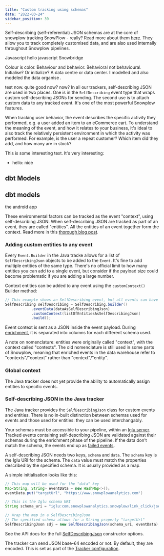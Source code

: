 ```yaml
---
title: "Custom tracking using schemas"
date: "2022-03-24"
sidebar_position: 30
---
```


Self-describing (self-referential) JSON schemas are at the core of snowplow tracking SnowPlow - really? Read more about them [here](/docs/fundamentals/schemas/index.md). They allow you to track completely customised data, and are also used internally throughout Snowplow pipelines.

Javascript hello javascript Snowbridge

Colour is color. Behaviour and behavior. Behavioral not behavioural. Initialise? Or initialize? A data centre or data center. I modelled and also modeled the data organise .

test now. quite good now? now?
In all our trackers, self-describing JSON are used in two places. One is in the `SelfDescribing` event type that wraps custom self-describing JSONs for sending. The second use is to attach custom data to any tracked event. It's one of the most powerful Snowplow features.

When tracking user behavior, the event describes the specific activity they performed, e.g. a user added an item to an eCommerce cart. To understand the meaning of the event, and how it relates to your business, it's ideal to also track the relatively persistent environment in which the activity was performed. For example, is the user a repeat customer? Which item did they add, and how many are in stock?

This is some interesting text. It's very interesting:
* hello: nice

## dbt Models
## dbt models

the android app

These environmental factors can be tracked as the event "context", using self-describing JSON. When self-describing JSON are tracked as part of an event, they are called "entities". All the entities of an event together form the context. Read more in this [thorough blog post](https://snowplowanalytics.com/blog/2020/03/25/what-are-snowplow-events-and-entities-and-what-makes-them-so-powerful/).

### Adding custom entities to any event

Every `Event.Builder` in the Java tracke allows for a list of `SelfDescribingJson` objects to be added to the `Event`. It's fine to add multiple entities of the same type. There's no official limit to how many entities you can add to a single event, but consider if the payload size could become problematic if you are adding a large number.

Context entities can be added to any event using the `customContext()` Builder method:
```java
// This example shows an SelfDescribing event, but all events can have context
SelfDescribing selfDescribing = SelfDescribing.builder()
            .eventData(dataAsSelfDescribingJson)
            .customContext(listOfEntitiesAsSelfDescribingJson)
            .build();
```

Event context is sent as a JSON inside the event payload. During [enrichment](/docs/pipeline/enrichments/what-is-enrichment/index.md), it is separated into columns for each different schema used.

A note on nomenclature: entities were originally called "context", with the context called "contexts". The old nomenclature is still used in some parts of Snowplow, meaning that enriched events in the data warehouse refer to "contexts"/"context" rather than "context"/"entity".

### Global context
The Java tracker does not yet provide the ability to automatically assign entities to specific events.

### Self-describing JSON in the Java tracker

The Java tracker provides the `SelfDescribingJson` class for custom events and entities. There is no in-built distinction between schemas used for events and those used for entities: they can be used interchangably.

Your schemas must be accessible to your pipeline, within an [Iglu server](/docs/api-reference/iglu/index.md). Tracked events containing self-describing JSON are validated against their schemas during the enrichment phase of the pipeline. If the data don't match the schema, the events end up as [failed events](/docs/fundamentals/failed-events/index.md).

A self-describing JSON needs two keys, `schema` and `data`. The `schema` key is the Iglu URI for the schema. The `data` value must match the properties described by the specified schema. It is usually provided as a map.

A simple initialisation looks like this:
```java
// This map will be used for the "data" key
Map<String, String> eventData = new HashMap<>();
eventData.put("targetUrl", "https://www.snowplowanalytics.com")

// This is the Iglu schema URI
String schema_uri = "iglu:com.snowplowanalytics.snowplow/link_click/jsonschema/1-0-1"

// Wrap the map in a SelfDescribingJson
// The specified schema allows for a String property "targetUrl"
SelfDescribingJson sdj = new SelfDescribingJson(schema_uri, eventData);
```
See the API docs for the full [SelfDescribingJson](https://snowplow.github.io/snowplow-java-tracker/index.html?com/snowplowanalytics/snowplow/tracker/payload/SelfDescribingJson.html) constructor options.

The tracker can send JSON base-64 encoded or not. By default, they are encoded. This is set as part of the [Tracker configuration](/docs/sources/trackers/java-tracker/installation-and-set-up/index.md#configuring-the-tracker).
